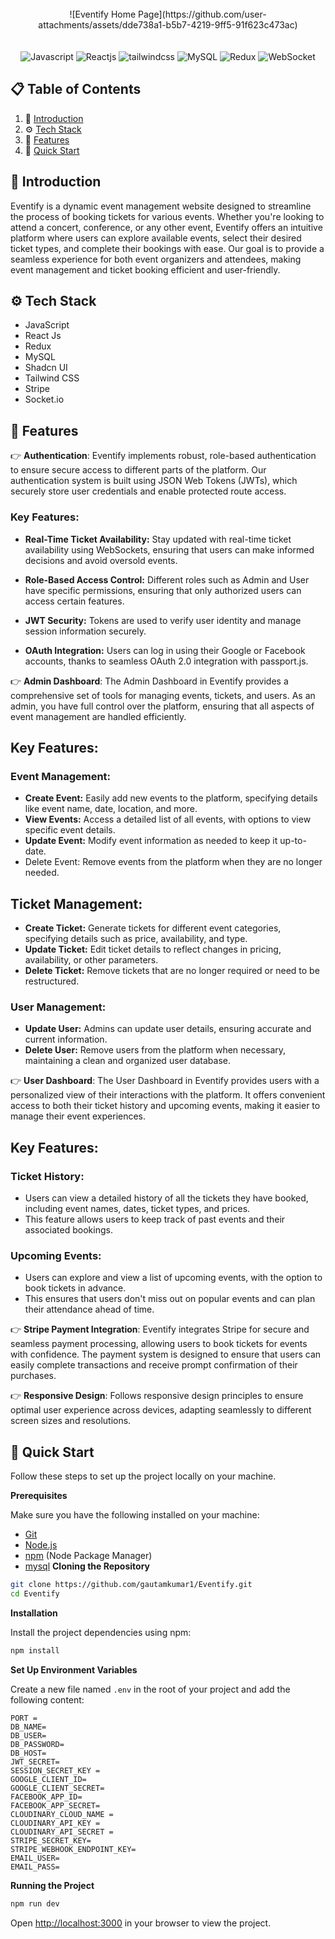 
<div align="center">
<!-- Image of the heading -->
  <br />
    ![Eventify Home Page](https://github.com/user-attachments/assets/dde738a1-b5b7-4219-9ff5-91f623c473ac)

  
  <br/>
  <br/>



  <br />

  <div>
    <img src="https://img.shields.io/badge/javascript-%23323330.svg?style=for-the-badge&logo=javascript&logoColor=%23F7DF1E" alt="Javascript" />
    <img src="https://img.shields.io/badge/react-%2320232a.svg?style=for-the-badge&logo=react&logoColor=%2361DAFB" alt="Reactjs" />
    <img src="https://img.shields.io/badge/-Tailwind_CSS-black?style=for-the-badge&logoColor=white&logo=tailwindcss&color=06B6D4" alt="tailwindcss" />
    <img src="https://img.shields.io/badge/mysql-%2300f.svg?style=for-the-badge&logo=mysql&logoColor=white" alt="MySQL" />
    <img src="https://img.shields.io/badge/redux-%23593d88.svg?style=for-the-badge&logo=redux&logoColor=white" alt="Redux" />
    <img src="https://img.shields.io/badge/websocket-%23007dff.svg?style=for-the-badge&logo=websockets&logoColor=white" alt="WebSocket" />

  </div>

</div>

## 📋 <a name="table">Table of Contents</a>

1. 🤖 [Introduction](#introduction)
2. ⚙️ [Tech Stack](#tech-stack)
3. 🔋 [Features](#features)
4. 🤸 [Quick Start](#quick-start)

## <a name="introduction">🤖 Introduction</a>

Eventify is a dynamic event management website designed to streamline the process of booking tickets for various events. Whether you're looking to attend a concert, conference, or any other event, Eventify offers an intuitive platform where users can explore available events, select their desired ticket types, and complete their bookings with ease. Our goal is to provide a seamless experience for both event organizers and attendees, making event management and ticket booking efficient and user-friendly.
<!-- Tech Stack -->
## <a name="tech-stack">⚙️ Tech Stack</a>

- JavaScript
- React Js
- Redux
- MySQL
- Shadcn UI
- Tailwind CSS
- Stripe
- Socket.io
<!-- Features -->

## <a name="features">🔋 Features</a>


👉 **Authentication**: Eventify implements robust, role-based authentication to ensure secure access to different parts of the platform. Our authentication system is built using JSON Web Tokens (JWTs), which securely store user credentials and enable protected route access.

### Key Features:
- **Real-Time Ticket Availability:** Stay updated with real-time ticket availability using WebSockets, ensuring that users can make informed decisions and avoid oversold events.

- **Role-Based Access Control:** Different roles such as Admin and User have specific permissions, ensuring that only authorized users can access certain features.

- **JWT Security:** Tokens are used to verify user identity and manage session information securely.

- **OAuth Integration:** Users can log in using their Google or Facebook accounts, thanks to seamless OAuth 2.0 integration with passport.js.

👉 **Admin Dashboard**: The Admin Dashboard in Eventify provides a comprehensive set of tools for managing events, tickets, and users. As an admin, you have full control over the platform, ensuring that all aspects of event management are handled efficiently.

## Key Features:

### Event Management:

  - **Create Event:** Easily add new events to the platform, specifying details like event name, date, location, and more.
  - **View Events:** Access a detailed list of all events, with options to view specific event details.
  - **Update Event:** Modify event information as needed to keep it up-to-date.
  - Delete Event: Remove events from the platform when they are no longer needed.

## Ticket Management:

  - **Create Ticket:** Generate tickets for different event categories, specifying details such as price, availability, and type.
  - **Update Ticket:** Edit ticket details to reflect changes in pricing, availability, or other parameters.
  - **Delete Ticket:** Remove tickets that are no longer required or need to be restructured.

### User Management:

  - **Update User:** Admins can update user details, ensuring accurate and current information.
  - **Delete User:** Remove users from the platform when necessary, maintaining a clean and organized user database.

👉 **User Dashboard**: The User Dashboard in Eventify provides users with a personalized view of their interactions with the platform. It offers convenient access to both their ticket history and upcoming events, making it easier to manage their event experiences.

## Key Features:

### Ticket History:

  - Users can view a detailed history of all the tickets they have booked, including event names, dates, ticket types, and prices.
  - This feature allows users to keep track of past events and their associated bookings.

### Upcoming Events:

  - Users can explore and view a list of upcoming events, with the option to book tickets in advance.
  - This ensures that users don't miss out on popular events and can plan their attendance ahead of time.


👉 **Stripe Payment Integration**: Eventify integrates Stripe for secure and seamless payment processing, allowing users to book tickets for events with confidence. The payment system is designed to ensure that users can easily complete transactions and receive prompt confirmation of their purchases.


👉 **Responsive Design**: Follows responsive design principles to ensure optimal user experience across devices, adapting seamlessly to different screen sizes and resolutions.


## <a name="quick-start">🤸 Quick Start</a>

Follow these steps to set up the project locally on your machine.

**Prerequisites**

Make sure you have the following installed on your machine:

- [Git](https://git-scm.com/)
- [Node.js](https://nodejs.org/en)
- [npm](https://www.npmjs.com/) (Node Package Manager)
- [mysql](https://www.mysql.com/downloads/)
**Cloning the Repository**

```bash
git clone https://github.com/gautamkumar1/Eventify.git
cd Eventify
```

**Installation**

Install the project dependencies using npm:

```bash
npm install
```

**Set Up Environment Variables**

Create a new file named `.env` in the root of your project and add the following content:

```env
PORT = 
DB_NAME=
DB_USER=
DB_PASSWORD=
DB_HOST=
JWT_SECRET=
SESSION_SECRET_KEY = 
GOOGLE_CLIENT_ID=
GOOGLE_CLIENT_SECRET=
FACEBOOK_APP_ID=
FACEBOOK_APP_SECRET=
CLOUDINARY_CLOUD_NAME = 
CLOUDINARY_API_KEY = 
CLOUDINARY_API_SECRET = 
STRIPE_SECRET_KEY=
STRIPE_WEBHOOK_ENDPOINT_KEY=
EMAIL_USER=
EMAIL_PASS=
```

**Running the Project**

```bash
npm run dev
```
Open [http://localhost:3000](http://localhost:3000) in your browser to view the project.

